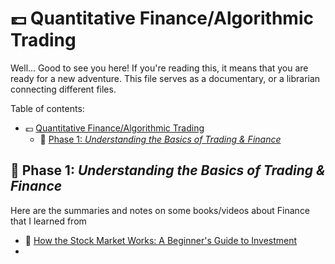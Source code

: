 💷 Quantitative Finance/Algorithmic Trading
===

Well... Good to see you here! If you're reading this, it means that you are
ready for a new adventure. This file serves as a documentary, or a librarian connecting
different files.

Table of contents:

- 💷 [Quantitative Finance/Algorithmic Trading](#-quantitative-financealgorithmic-trading)
  - 📌 [Phase 1: _Understanding the Basics of Trading \& Finance_](#-phase-1-understanding-the-basics-of-trading--finance)

## 📌 Phase 1: _Understanding the Basics of Trading & Finance_

Here are the summaries and notes on some books/videos about Finance that I learned from

- 🌷 [How the Stock Market Works: A Beginner's Guide to Investment](./phase-1-finance/book%201.md)
- 
